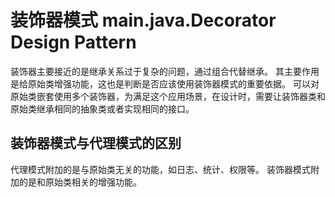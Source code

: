 # 装饰器模式 main.java.Decorator Design Pattern
装饰器主要接近的是继承关系过于复杂的问题，通过组合代替继承。
其主要作用是给原始类增强功能，这也是判断是否应该使用装饰器模式的重要依据。
可以对原始类嵌套使用多个装饰器，为满足这个应用场景，在设计时，需要让装饰器类和原始类继承相同的抽象类或者实现相同的接口。

## 装饰器模式与代理模式的区别
代理模式附加的是与原始类无关的功能，如日志、统计、权限等。
装饰器模式附加的是和原始类相关的增强功能。